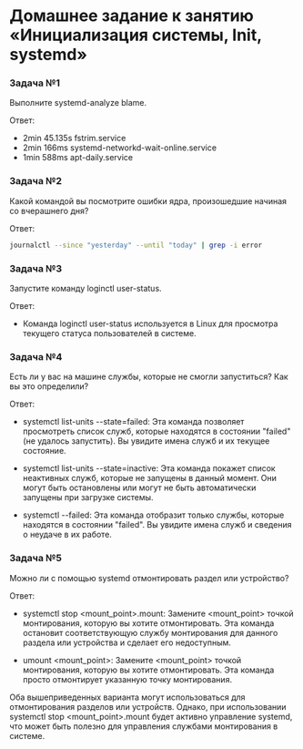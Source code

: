 # Домашнее задание к занятию «Инициализация системы, Init, systemd»

### Задача №1

Выполните systemd-analyze blame.

Ответ:

- 2min 45.135s fstrim.service
- 2min 166ms systemd-networkd-wait-online.service
- 1min 588ms apt-daily.service

### Задача №2

Какой командой вы посмотрите ошибки ядра, произошедшие начиная со вчерашнего дня?

Ответ:

```bash
journalctl --since "yesterday" --until "today" | grep -i error
```

### Задача №3

Запустите команду loginctl user-status.

Ответ:
- Команда loginctl user-status используется в Linux для просмотра текущего статуса пользователей в системе. 


### Задача №4

Есть ли у вас на машине службы, которые не смогли запуститься? Как вы это определили?

Ответ:


- systemctl list-units --state=failed: Эта команда позволяет просмотреть список служб, которые находятся в состоянии "failed" (не удалось запустить). Вы увидите имена служб и их текущее состояние.

- systemctl list-units --state=inactive: Эта команда покажет список неактивных служб, которые не запущены в данный момент. Они могут быть остановлены или могут не быть автоматически запущены при загрузке системы.

- systemctl --failed: Эта команда отобразит только службы, которые находятся в состоянии "failed". Вы увидите имена служб и сведения о неудаче в их работе.

### Задача №5

Можно ли с помощью systemd отмонтировать раздел или устройство?

Ответ:
- systemctl stop <mount_point>.mount: Замените <mount_point> точкой монтирования, которую вы хотите отмонтировать. Эта команда остановит соответствующую службу монтирования для данного раздела или устройства и сделает его недоступным.

- umount <mount_point>: Замените <mount_point> точкой монтирования, которую вы хотите отмонтировать. Эта команда просто отмонтирует указанную точку монтирования.

Оба вышеприведенных варианта могут использоваться для отмонтирования разделов или устройств. Однако, при использовании systemctl stop <mount_point>.mount будет активно управление systemd, что может быть полезно для управления службами монтирования в системе.